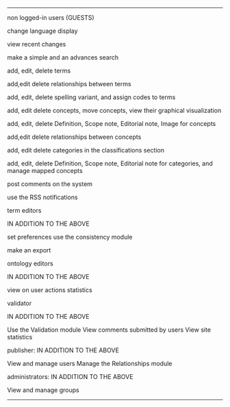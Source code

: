 
---

non logged-in users (GUESTS)

change language display

view recent changes

make a simple and an advances search

add, edit, delete terms

add,edit delete  relationships between terms

add, edit, delete spelling variant, and assign codes to terms

add, edit delete concepts, move concepts, view their graphical visualization

add, edit, delete Definition, Scope note, Editorial note, Image for concepts

add,edit delete  relationships between concepts

add, edit delete categories in the classifications section

add, edit, delete Definition, Scope note, Editorial note for categories,
and manage mapped concepts

post comments on the system

use the RSS notifications



term editors

IN ADDITION TO THE ABOVE

set preferences
use the consistency module

make an export

ontology editors

IN ADDITION TO THE ABOVE

view on user actions statistics


validator

IN ADDITION TO THE ABOVE

Use the Validation module
View comments submitted by users
View site statistics


publisher:  IN ADDITION TO THE ABOVE

View and manage users
Manage the Relationships module

administrators:    IN ADDITION TO THE ABOVE

View and manage groups


---
